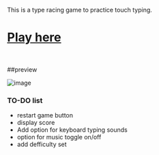 This is a type racing game to practice touch typing. 
<br>
# [Play here](https://typeracer16.herokuapp.com)
<br> 

##preview

![image](https://user-images.githubusercontent.com/93136950/181100974-fc327d12-646f-41bc-9d03-912931c344d8.png)

### TO-DO list
- restart game button 
- display score
- Add option for keyboard typing sounds 
- option for music toggle on/off 
- add defficulty set 


